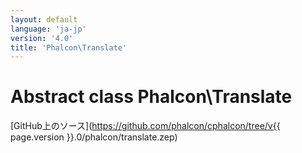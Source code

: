 ```yaml
---
layout: default
language: 'ja-jp'
version: '4.0'
title: 'Phalcon\Translate'
---
```

# Abstract class **Phalcon\Translate**

[GitHub上のソース](https://github.com/phalcon/cphalcon/tree/v{{ page.version }}.0/phalcon/translate.zep)